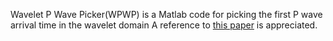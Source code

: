 Wavelet P Wave Picker(WPWP) is a Matlab code for picking the first P wave arrival time in the wavelet domain
A reference to [this paper](linkhttps://link.springer.com/article/10.1007/s10950-019-09852-z) is appreciated.
